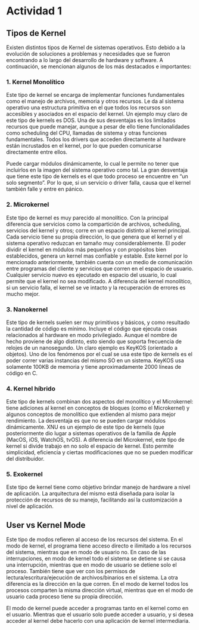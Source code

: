 

# Actividad 1
## Tipos de Kernel
Existen distintos tipos de Kernel de sistemas operativos. Esto debido a la evolución de soluciones a problemas y necesidades que se fueron encontrando a lo largo del desarrollo de hardware y software. A continuación, se mencionan algunos de los más destacados e importantes:
### 1. Kernel Monolítico

Este tipo de kernel se encarga de implementar funciones fundamentales como el manejo de archivos, memoria y otros recursos. Le da al sistema operativo una estructura primitiva en el que todos los recursos son accesibles y asociados en el espacio del kernel. Un ejemplo muy claro de este tipo de kernels es DOS. Una de sus desventajas es los limitados recursos que puede manejar, aunque a pesar de ello tiene funcionalidades como scheduling del CPU, llamadas de sistema y otras funciones fundamentales. Todos los drivers que acceden directamente al hardware están incrustados en el kernel, por lo que pueden comunicarse directamente entre ellos.

Puede cargar módulos dinámicamente, lo cual le permite no tener que incluirlos en la imagen del sistema operativo como tal. La gran desventaja que tiene este tipo de kernels es el que todo proceso se encuentre en “un solo segmento”. Por lo que, si un servicio o driver falla, causa que el kernel también falle y entre en pánico.

### 2. Microkernel
Este tipo de kernel es muy parecido al monolítico. Con la principal diferencia que servicios como la compartición de archivos, scheduling, servicios del kernel y otros; corre en un espacio distinto al kernel principal. Cada servicio tiene su propia dirección, lo que genera que el kernel y el sistema operativo reduzcan en tamaño muy considerablemente. El poder dividir el kernel en módulos más pequeños y con propósitos bien establecidos, genera un kernel mas confiable y estable. Este kernel por lo mencionado anteriormente, también cuenta con un medio de comunicación entre programas del cliente y servicios que corren en el espacio de usuario. Cualquier servicio nuevo es ejecutado en espacio del usuario, lo cual permite que el kernel no sea modificado. A diferencia del kernel monolítico, si un servicio falla, el kernel se ve intacto y la recuperación de errores es mucho mejor.

### 3. Nanokernel
Este tipo de kernels suelen ser muy primitivos y básicos, y como resultado la cantidad de código es mínimo. Incluye el código que ejecuta cosas relacionados al hardware en modo privilegiado. Aunque el nombre de hecho proviene de algo distinto, esto siendo que soporta frecuencia de relojes de un nanosegundo. Un claro ejemplo es KeyKOS (orientado a objetos). Uno de los fenómenos por el cual se usa este tipo de kernels es el poder correr varias instancias del mismo SO en un sistema. KeyKOS usa solamente 100KB de memoria y tiene aproximadamente 2000 líneas de código en C.

### 4. Kernel híbrido

Este tipo de kernels combinan dos aspectos del monolítico y el Microkernel: tiene adiciones al kernel en conceptos de bloques (como el Microkernel) y algunos conceptos de monolítico que extienden al mismo para mejor rendimiento. La desventaja es que no se pueden cargar módulos dinámicamente. XNU es un ejemplo de este tipo de kernels (que posteriormente dio lugar a sistemas operativos de la familia de Apple (MacOS, iOS, WatchOS, tvOS). A diferencia del Microkernel, este tipo de kernel si divide trabajo en no solo el espacio de kernel. Esto permite simplicidad, eficiencia y ciertas modificaciones que no se pueden modificar del distribuidor.

### 5. Exokernel
Este tipo de kernel tiene como objetivo brindar manejo de hardware a nivel de aplicación. La arquitectura del mismo está diseñada para isolar la protección de recursos de su manejo, facilitando así la customización a nivel de aplicación.


## User vs Kernel Mode
Este tipo de modos refieren al acceso de los recursos del sistema. En el modo de kernel, el programa tiene acceso directo e ilimitado a los recursos del sistema, mientras que en modo de usuario no. En caso de las interrupciones, en modo de kernel todo el sistema se detiene si se causa una interrupción, mientras que en modo de usuario se detiene solo el proceso. También tiene que ver con los permisos de lectura/escritura/ejecución de archivos/binarios en el sistema. La otra diferencia es la dirección en la que corren. En el modo de kernel todos los procesos comparten la misma dirección virtual, mientras que en el modo de usuario cada proceso tiene su propia dirección.

El modo de kernel puede acceder a programas tanto en el kernel como en el usuario. Mientras que el usuario solo puede acceder a usuario, y si desea acceder al kernel debe hacerlo con una aplicación de kernel intermediaria.